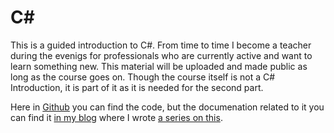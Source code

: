 # C#
This is a guided introduction to C#. From time to time I become a teacher during the evenigs for professionals who are currently active and want to learn something new.
This material will be uploaded and made public as long as the course goes on. Though the course itself is not a C# Introduction, it is part of it as it is needed for the second part.

Here in [Github](https://github.com/nereolopez/csharp-intro) you can find the code, but the documenation related to it you can find it [in my blog](https://nereolopezblog.wordpress.com) where I wrote [a series on this](https://nereolopezblog.wordpress.com/2018/01/30/c-introduction-series/).

